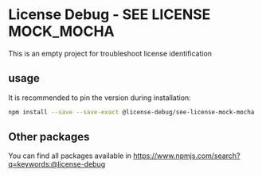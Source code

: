 # License Debug - SEE LICENSE MOCK_MOCHA

This is an empty project for troubleshoot license identification

## usage

It is recommended to pin the version during installation:

```bash
npm install --save --save-exact @license-debug/see-license-mock-mocha
```

## Other packages

You can find all packages available in https://www.npmjs.com/search?q=keywords:@license-debug
